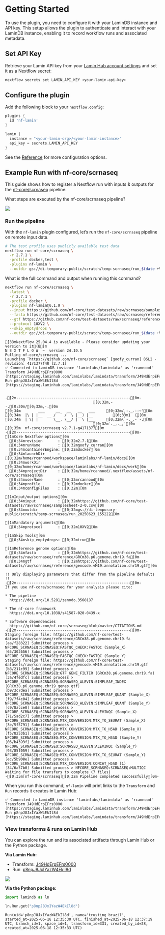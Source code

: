# Getting Started

To use the plugin, you need to configure it with your LaminDB instance
and API key. This setup allows the plugin to authenticate and interact
with your LaminDB instance, enabling it to record workflow runs and
associated metadata.

## Set API Key

Retrieve your Lamin API key from your [Lamin Hub account
settings](https://lamin.ai/settings) and set it as a Nextflow secret:

```bash
nextflow secrets set LAMIN_API_KEY <your-lamin-api-key>
```

## Configure the plugin

Add the following block to your `nextflow.config`:

```groovy
plugins {
  id 'nf-lamin'
}

lamin {
  instance = "<your-lamin-org>/<your-lamin-instance>"
  api_key = secrets.LAMIN_API_KEY
}
```

See the [Reference](reference) for more configuration options.

## Example Run with nf-core/scrnaseq

This guide shows how to register a Nextflow run with inputs & outputs
for the [nf-core/scrnaseq](https://nf-co.re/scrnaseq/latest) pipeline.

<div class="dropdown">

What steps are executed by the nf-core/scrnaseq pipeline?

<!-- The diagram is from the nf-core/scrnaseq GitHub repository. -->

![](nf_core_scrnaseq_diagram.png)

</div>

### Run the pipeline

With the `nf-lamin` plugin configured, let’s run the `nf-core/scrnaseq`
pipeline on remote input data.

```bash
# The test profile uses publicly available test data
nextflow run nf-core/scrnaseq \
  -r 2.7.1 \
  -profile docker,test \
  -plugins nf-lamin \
  --outdir gs://di-temporary-public/scratch/temp-scrnaseq/run_$(date +%Y%m%d_%H%M%S)
```

<div class="dropdown">

What is the full command and output when running this command?

```bash
nextflow run nf-core/scrnaseq \
  -latest \
  -r 2.7.1 \
  -profile docker \
  -plugins nf-lamin@0.1.0 \
  --input https://github.com/nf-core/test-datasets/raw/scrnaseq/samplesheet-2-0.csv \
  --fasta https://github.com/nf-core/test-datasets/raw/scrnaseq/reference/GRCm38.p6.genome.chr19.fa \
  --gtf https://github.com/nf-core/test-datasets/raw/scrnaseq/reference/gencode.vM19.annotation.chr19.gtf \
  --protocol 10XV2 \
  --skip_emptydrops \
  --outdir gs://di-temporary-public/scratch/temp-scrnaseq/run_$(date +%Y%m%d_%H%M%S)
```

    [33mNextflow 25.04.4 is available - Please consider updating your version to it(B[m
    N E X T F L O W  ~  version 24.10.5
    Pulling nf-core/scrnaseq ...
    Launching `https://github.com/nf-core/scrnaseq` [goofy_curran] DSL2 - revision: 4171377f40 [2.7.1]
    ✅ Connected to LaminDB instance 'laminlabs/lamindata' as 'rcannood'
    Transform J49HdErpEFrs0000 (https://staging.laminhub.com/laminlabs/lamindata/transform/J49HdErpEFrs0000)
    Run p8npJ8JxIYazW4EkIl8d (https://staging.laminhub.com/laminlabs/lamindata/transform/J49HdErpEFrs0000/p8npJ8JxIYazW4EkIl8d)


    -[2m----------------------------------------------------[0m-
                                            [0;32m,--.[0;30m/[0;32m,-.[0m
    [0;34m        ___     __   __   __   ___     [0;32m/,-._.--~'[0m
    [0;34m  |\ | |__  __ /  ` /  \ |__) |__         [0;33m}  {[0m
    [0;34m  | \| |       \__, \__/ |  \ |___     [0;32m\`-._,-`-,[0m
                                            [0;32m`._,._,'[0m
    [0;35m  nf-core/scrnaseq v2.7.1-g4171377[0m
    -[2m----------------------------------------------------[0m-
    [1mCore Nextflow options[0m
      [0;34mrevision       : [0;32m2.7.1[0m
      [0;34mrunName        : [0;32mgoofy_curran[0m
      [0;34mcontainerEngine: [0;32mdocker[0m
      [0;34mlaunchDir      : [0;32m/home/rcannood/workspace/laminlabs/nf-lamin/docs[0m
      [0;34mworkDir        : [0;32m/home/rcannood/workspace/laminlabs/nf-lamin/docs/work[0m
      [0;34mprojectDir     : [0;32m/home/rcannood/.nextflow/assets/nf-core/scrnaseq[0m
      [0;34muserName       : [0;32mrcannood[0m
      [0;34mprofile        : [0;32mdocker[0m
      [0;34mconfigFiles    : [0;32m[0m

    [1mInput/output options[0m
      [0;34minput          : [0;32mhttps://github.com/nf-core/test-datasets/raw/scrnaseq/samplesheet-2-0.csv[0m
      [0;34moutdir         : [0;32mgs://di-temporary-public/scratch/temp-scrnaseq/run_20250623_155222[0m

    [1mMandatory arguments[0m
      [0;34mprotocol       : [0;32m10XV2[0m

    [1mSkip Tools[0m
      [0;34mskip_emptydrops: [0;32mtrue[0m

    [1mReference genome options[0m
      [0;34mfasta          : [0;32mhttps://github.com/nf-core/test-datasets/raw/scrnaseq/reference/GRCm38.p6.genome.chr19.fa[0m
      [0;34mgtf            : [0;32mhttps://github.com/nf-core/test-datasets/raw/scrnaseq/reference/gencode.vM19.annotation.chr19.gtf[0m

    !! Only displaying parameters that differ from the pipeline defaults !!
    -[2m----------------------------------------------------[0m-
    If you use nf-core/scrnaseq for your analysis please cite:

    * The pipeline
      https://doi.org/10.5281/zenodo.3568187

    * The nf-core framework
      https://doi.org/10.1038/s41587-020-0439-x

    * Software dependencies
      https://github.com/nf-core/scrnaseq/blob/master/CITATIONS.md
    -[2m----------------------------------------------------[0m-
    Staging foreign file: https://github.com/nf-core/test-datasets/raw/scrnaseq/reference/GRCm38.p6.genome.chr19.fa
    [aa/f28322] Submitted process > NFCORE_SCRNASEQ:SCRNASEQ:FASTQC_CHECK:FASTQC (Sample_X)
    [65/302656] Submitted process > NFCORE_SCRNASEQ:SCRNASEQ:FASTQC_CHECK:FASTQC (Sample_Y)
    Staging foreign file: https://github.com/nf-core/test-datasets/raw/scrnaseq/reference/gencode.vM19.annotation.chr19.gtf
    [b8/211c99] Submitted process > NFCORE_SCRNASEQ:SCRNASEQ:GTF_GENE_FILTER (GRCm38.p6.genome.chr19.fa)
    [3a/4fedfc] Submitted process > NFCORE_SCRNASEQ:SCRNASEQ:SCRNASEQ_ALEVIN:SIMPLEAF_INDEX (GRCm38.p6.genome.chr19_genes.gtf)
    [b9/3c7dea] Submitted process > NFCORE_SCRNASEQ:SCRNASEQ:SCRNASEQ_ALEVIN:SIMPLEAF_QUANT (Sample_X)
    [f9/7f4c04] Submitted process > NFCORE_SCRNASEQ:SCRNASEQ:SCRNASEQ_ALEVIN:SIMPLEAF_QUANT (Sample_Y)
    [c9/8acce0] Submitted process > NFCORE_SCRNASEQ:SCRNASEQ:SCRNASEQ_ALEVIN:ALEVINQC (Sample_X)
    [71/5ad2c7] Submitted process > NFCORE_SCRNASEQ:SCRNASEQ:MTX_CONVERSION:MTX_TO_SEURAT (Sample_X)
    [3e/5f5791] Submitted process > NFCORE_SCRNASEQ:SCRNASEQ:MTX_CONVERSION:MTX_TO_H5AD (Sample_X)
    [f5/8253b1] Submitted process > NFCORE_SCRNASEQ:SCRNASEQ:MTX_CONVERSION:MTX_TO_H5AD (Sample_Y)
    [06/b4393f] Submitted process > NFCORE_SCRNASEQ:SCRNASEQ:SCRNASEQ_ALEVIN:ALEVINQC (Sample_Y)
    [93/85f059] Submitted process > NFCORE_SCRNASEQ:SCRNASEQ:MTX_CONVERSION:MTX_TO_SEURAT (Sample_Y)
    [ec/5b908e] Submitted process > NFCORE_SCRNASEQ:SCRNASEQ:MTX_CONVERSION:CONCAT_H5AD (1)
    [34/6a57b0] Submitted process > NFCORE_SCRNASEQ:SCRNASEQ:MULTIQC
    Waiting for file transfers to complete (7 files)
    -[0;35m[nf-core/scrnaseq][0;32m Pipeline completed successfully[0m-

</div>

When you run this command, `nf-lamin` will print links to the
`Transform` and `Run` records it creates in Lamin Hub:

    ✅ Connected to LaminDB instance 'laminlabs/lamindata' as 'rcannood'
    Transform J49HdErpEFrs0000 (https://staging.laminhub.com/laminlabs/lamindata/transform/J49HdErpEFrs0000)
    Run p8npJ8JxIYazW4EkIl8d (https://staging.laminhub.com/laminlabs/lamindata/transform/J49HdErpEFrs0000/p8npJ8JxIYazW4EkIl8d)

### View transforms & runs on Lamin Hub

You can explore the run and its associated artifacts through Lamin Hub
or the Python package.

**Via Lamin Hub:**

- Transform:
  [J49HdErpEFrs0000](https://staging.laminhub.com/laminlabs/lamindata/transform/J49HdErpEFrs0000)
- Run:
  [p8npJ8JxIYazW4EkIl8d](https://staging.laminhub.com/laminlabs/lamindata/transform/J49HdErpEFrs0000/p8npJ8JxIYazW4EkIl8d)

![](nf_core_scrnaseq_run.png)

**Via the Python package:**

```python
import lamindb as ln

ln.Run.get("p8npJ8JxIYazW4EkIl8d")
```

    Run(uid='p8npJ8JxIYazW4EkIl8d', name='trusting_brazil', started_at=2025-06-18 12:35:30 UTC, finished_at=2025-06-18 12:37:19 UTC, branch_id=1, space_id=1, transform_id=331, created_by_id=28, created_at=2025-06-18 12:35:33 UTC)
